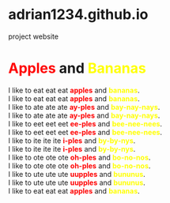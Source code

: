 # adrian1234.github.io
project website
<!DOCTYPE html>
<html>
    <head>
        <meta charset="utf-8">
        <title>Challenge: Apples and bananas classes</title>
        <style>
        .bananas{
            color:yellow;
        }
        .apples{
              color: red;
        }
        </style>
    </head>
    <body>
    <h1><strong class="apples">Apples</strong> and <strong class="bananas">Bananas</strong></h1>
    <p>
    I like to eat eat eat 
        <strong class="apples">apples</strong> and
        <strong class="bananas">bananas</strong>.<br>
    I like to eat eat eat 
        <strong class="apples">apples</strong> and
        <strong class="bananas">bananas</strong>.<br>
    I like to ate ate ate 
        <strong class="apples">ay-ples</strong> and
        <strong class="bananas">bay-nay-nays</strong>.<br>
    I like to ate ate ate 
        <strong class="apples">ay-ples</strong> and
        <strong class="bananas">bay-nay-nays</strong>.<br>
    I like to eet eet eet
        <strong class="apples">ee-ples</strong> and
        <strong class="bananas">bee-nee-nees</strong>.<br>
    I like to eet eet eet
        <strong class="apples">ee-ples</strong> and
        <strong class="bananas">bee-nee-nees</strong>.<br>
    I like to ite ite ite
        <strong class="apples">i-ples</strong> and
        <strong class="bananas">by-by-nys</strong>.<br>
    I like to ite ite ite
        <strong class="apples">i-ples</strong> and
        <strong class="bananas">by-by-nys</strong>.<br>
    I like to ote ote ote
        <strong class="apples">oh-ples</strong> and
        <strong class="bananas">bo-no-nos</strong>.<br>
    I like to ote ote ote
        <strong class="apples">oh-ples</strong> and
        <strong class="bananas">bo-no-nos</strong>.<br>
    I like to ute ute ute
        <strong class="apples">uupples</strong> and
        <strong class="bananas">bununus</strong>.<br>
    I like to ute ute ute
        <strong class="apples">uupples</strong> and
        <strong class="bananas">bununus</strong>.<br>
    I like to eat eat eat 
        <strong class="apples">apples</strong> and
        <strong class="bananas">bananas</strong>.<br></p>
    </body>
</html>
